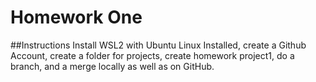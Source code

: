 # Homework One
##Instructions
Install WSL2 with Ubuntu Linux Installed, create a Github Account, create a folder for projects, create homework project1, do a branch, and a merge locally as well as on GitHub.

